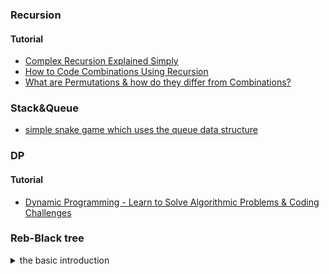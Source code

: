 ### Recursion
#### Tutorial
- [Complex Recursion Explained Simply](https://www.youtube.com/watch?v=wRH2I6IN4BE&ab_channel=Coderbyte)
- [How to Code Combinations Using Recursion](https://www.youtube.com/watch?v=NA2Oj9xqaZQ)
- [What are Permutations & how do they differ from Combinations?](https://www.youtube.com/watch?v=us0cYQXQpxg&ab_channel=Coderbyte)
### Stack&Queue
- [simple snake game which uses the queue data structure](./queue-snake-movement.js)
### DP
#### Tutorial
- [Dynamic Programming - Learn to Solve Algorithmic Problems & Coding Challenges](https://www.youtube.com/watch?v=oBt53YbR9Kk&ab_channel=freeCodeCamp.org)
### Reb-Black tree
<details>
<summary>the basic introduction</summary>
What is rea-black tree:
- Reb-Black tree: a balanced binay serach tree.

The rules:
- Every node is red or black
- Root is always black
- New insertions are always red
- Every path from root to leaf has the same number of BLACK nodes
- No path can have two consecutive RED nodes
- Nulls are BLACK 

References:
- [Red Black Tree 1 The Rules](https://www.youtube.com/watch?v=-dD-EaZ29hs&ab_channel=JSConf)
- [Red Black Trees 2 Example of building a tree](https://www.youtube.com/watch?v=v6eDztNiJwo&ab_channel=RobEdwards)
</details>